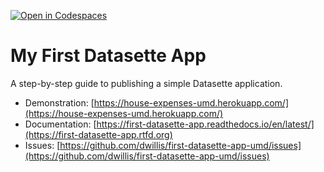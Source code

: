 [![Open in Codespaces](https://classroom.github.com/assets/launch-codespace-f4981d0f882b2a3f0472912d15f9806d57e124e0fc890972558857b51b24a6f9.svg)](https://classroom.github.com/open-in-codespaces?assignment_repo_id=9949305)
# My First Datasette App
A step-by-step guide to publishing a simple Datasette application.

* Demonstration: [https://house-expenses-umd.herokuapp.com/](https://house-expenses-umd.herokuapp.com/)
* Documentation: [https://first-datasette-app.readthedocs.io/en/latest/](https://first-datasette-app.rtfd.org)
* Issues: [https://github.com/dwillis/first-datasette-app-umd/issues](https://github.com/dwillis/first-datasette-app-umd/issues)
